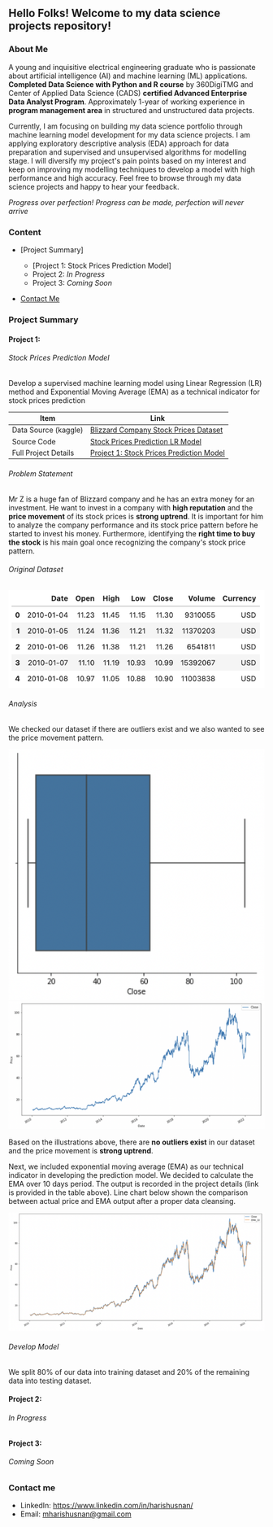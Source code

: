 ## Hello Folks! Welcome to my data science projects repository!


### About Me

A young and inquisitive electrical engineering graduate who is passionate about artificial intelligence (AI) and machine learning (ML) applications. **Completed Data Science with Python and R course** by 360DigiTMG and Center of Applied Data Science (CADS) **certified Advanced Enterprise Data Analyst Program**. Approximately 1-year of working experience in **program management area** in structured and unstructured data projects. 

Currently, I am focusing on building my data science portfolio through machine learning model development for my data science projects. I am applying exploratory descriptive analysis (EDA) approach for data preparation and supervised and unsupervised algorithms for modelling stage. I will diversify my project's pain points based on my interest and keep on improving my modelling techniques to develop a model with high performance and high accuracy. Feel free to browse through my data science projects and happy to hear your feedback.

*Progress over perfection! Progress can be made, perfection will never arrive*



### Content

- [Project Summary]
    * [Project 1: Stock Prices Prediction Model]
    * Project 2: *In Progress*
    * Project 3: *Coming Soon*

- [Contact Me](#Contact-Me)



### Project Summary

#### Project 1: 
###### Stock Prices Prediction Model

Develop a supervised machine learning model using Linear Regression (LR) method and Exponential Moving Average (EMA) as a technical                     indicator for stock prices prediction

|Item|Link|
|---|---|
|Data Source (kaggle)|[Blizzard Company Stock Prices Dataset](https://www.kaggle.com/datasets/psycon/game-companies-historical-stock-price-2022-04?select=act_bliz.csv)|
|Source Code|[Stock Prices Prediction LR Model](https://github.com/harishusnan/Project-1-Stock-Price-Prediction/blob/main/Blizzard%20LR%20Model.ipynb)|
|Full Project Details|[Project 1: Stock Prices Prediction Model](https://github.com/harishusnan/Project-1-Stock-Price-Prediction)|


###### Problem Statement

Mr Z is a huge fan of Blizzard company and he has an extra money for an investment. He want to invest in a company with **high reputation** and the **price movement** of its stock prices is **strong uptrend**. It is important for him to analyze the company performance and its stock price pattern before he started to invest his money. Furthermore, identifying the **right time to buy the stock** is his main goal once recognizing the company's stock price pattern.


###### Original Dataset

![Blizzard Dataset](https://github.com/harishusnan/Project-1-Stock-Price-Prediction/blob/main/images/Dataset.png)


###### Analysis

We checked our dataset if there are outliers exist and we also wanted to see the price movement pattern.

![Boxplot](https://github.com/harishusnan/Project-1-Stock-Price-Prediction/blob/main/images/Boxplot.png)
![Price_movement](https://github.com/harishusnan/Project-1-Stock-Price-Prediction/blob/main/images/Price_Movement.png)

Based on the illustrations above, there are **no outliers exist** in our dataset and the price movement is **strong uptrend**.

Next, we included exponential moving average (EMA) as our technical indicator in developing the prediction model. We decided to calculate the EMA over 10 days period. The output is recorded in the project details (link is provided in the table above). Line chart below shown the comparison between actual price and EMA output after a proper data cleansing.

![Actual vs EMA10 Line Chart](https://github.com/harishusnan/Project-1-Stock-Price-Prediction/blob/main/images/Actual_vs_EMA10_Linechart.png)


###### Develop Model

We split 80% of our data into training dataset and 20% of the remaining data into testing dataset. 


#### Project 2: 
###### *In Progress*



#### Project 3: 
###### *Coming Soon*



### Contact me

* LinkedIn: https://www.linkedin.com/in/harishusnan/
* Email: mharishusnan@gmail.com

